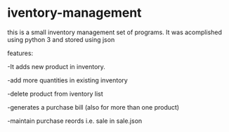 # iventory-management
this is a small inventory management set of programs. It was acomplished using python 3 and stored using json     

features:

-It adds new product in inventory.

-add more quantities in existing inventory


-delete product from iventory list

-generates a purchase bill (also for more than one product)

-maintain purchase reords i.e. sale in sale.json
